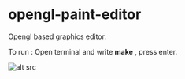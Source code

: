 # opengl-paint-editor
Opengl based graphics editor.

To run : Open terminal and write **make** , press enter.

![alt src](https://github.com/llsagarll/opengl-paint-editor/blob/master/Screenshot%20from%202020-09-26%2002-03-36.png)
